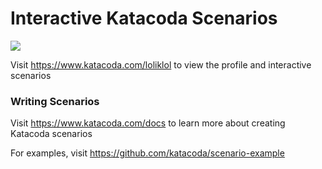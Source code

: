 # Interactive Katacoda Scenarios

[![](http://shields.katacoda.com/katacoda/loliklol/count.svg)](https://www.katacoda.com/loliklol "Get your profile on Katacoda.com")

Visit https://www.katacoda.com/loliklol to view the profile and interactive scenarios

### Writing Scenarios
Visit https://www.katacoda.com/docs to learn more about creating Katacoda scenarios

For examples, visit https://github.com/katacoda/scenario-example
